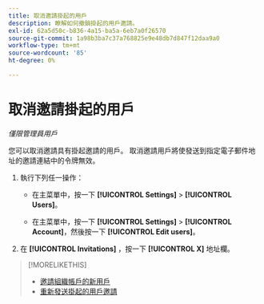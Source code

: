 ```yaml
---
title: 取消邀請掛起的用戶
description: 瞭解如何撤銷掛起的用戶邀請。
exl-id: 62a5d50c-b836-4a15-ba5a-6eb7a0f26570
source-git-commit: 1a98b3ba7c37a768825e9e48db7d847f12daa9a0
workflow-type: tm+mt
source-wordcount: '85'
ht-degree: 0%

---
```


# 取消邀請掛起的用戶

*僅限管理員用戶*

您可以取消邀請具有掛起邀請的用戶。 取消邀請用戶將使發送到指定電子郵件地址的邀請連結中的令牌無效。

1. 執行下列任一操作：

   * 在主菜單中，按一下 **[!UICONTROL Settings]** > **[!UICONTROL Users]**。

   * 在主菜單中，按一下 **[!UICONTROL Settings]** > **[!UICONTROL Account]**，然後按一下 **[!UICONTROL Edit users]**。

1. 在 **[!UICONTROL Invitations]** ，按一下 **[!UICONTROL X]** 地址欄。

>[!MORELIKETHIS]
>
>* [邀請組織帳戶的新用戶](user-invite.md)
>* [重新發送掛起的用戶邀請](user-resend-invite.md)


<!-- >* [Edit User Permissions or Delete a User](user-edit.md) -->

